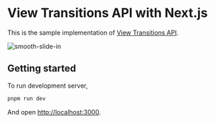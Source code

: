 # View Transitions API with Next.js

This is the sample implementation of [View Transitions API](https://developer.mozilla.org/en-US/docs/Web/API/View_Transitions_API).

![smooth-slide-in](https://user-images.githubusercontent.com/41853665/231780285-f988aaf8-153a-454e-be3b-dc89cd2c16bc.gif)

## Getting started

To run development server,

```sh
pnpm run dev
```

And open [http://localhost:3000](http://localhost:3000).
